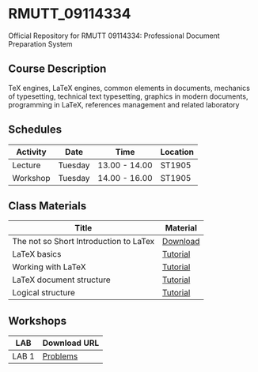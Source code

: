 # RMUTT_09114334
Official Repository for RMUTT 09114334: Professional Document Preparation System

## Course Description

TeX engines, LaTeX engines, common elements in documents, mechanics of typesetting, technical text typesetting, graphics in modern documents, programming in LaTeX, references management and related laboratory

## Schedules

|Activity|  Date | Time | Location |
|--------|-------|------|----------|
|Lecture| Tuesday | 13.00 - 14.00 | ST1905 |
|Workshop| Tuesday | 14.00 - 16.00 | ST1905 |

## Class Materials

| Title | Material |
|----------|---------------|
| The not so Short Introduction to LaTex | [Download](materials/lshort.pdf) |
| LaTeX basics | [Tutorial](lessons/01) |
| Working with LaTeX | [Tutorial](lessons/02) |
| LaTeX document structure | [Tutorial](lessons/03) |
| Logical structure | [Tutorial](lessons/04) |




## Workshops

| LAB | Download URL |
|-----|--------------|
| LAB 1 | [Problems](./materials/lab_01.pdf) |